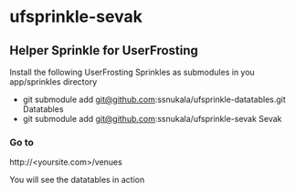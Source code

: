 # ufsprinkle-sevak

## Helper Sprinkle for UserFrosting

Install the following UserFrosting Sprinkles as submodules in you
app/sprinkles directory

* git submodule add git@github.com:ssnukala/ufsprinkle-datatables.git Datatables
* git submodule add git@github.com:ssnukala/ufsprinkle-sevak Sevak


### Go to 

http://<yoursite.com>/venues

You will see the datatables in action 